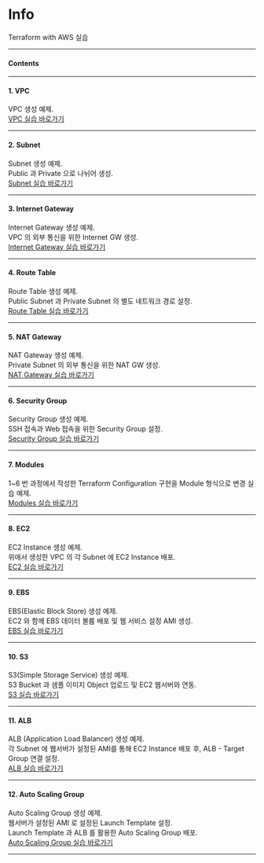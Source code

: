# Info
Terraform with AWS 실습
- - -
#### Contents
- - -
#### 1. VPC
VPC 생성 예제.  
[VPC 실습 바로가기](./01-vpc)
- - -
#### 2. Subnet
Subnet 생성 예제.  
Public 과 Private 으로 나뉘어 생성.  
[Subnet 실습 바로가기](./02-subnet)
- - -
#### 3. Internet Gateway
Internet Gateway 생성 예제.  
VPC 의 외부 통신을 위한 Internet GW 생성.  
[Internet Gateway 실습 바로가기](./03-internet-gw)
- - -
#### 4. Route Table
Route Table 생성 예제.  
Public Subnet 과 Private Subnet 의 별도 네트워크 경로 설정.  
[Route Table 실습 바로가기](./04-route-table)
- - -
#### 5. NAT Gateway
NAT Gateway 생성 예제.  
Private Subnet 의 외부 통신을 위한 NAT GW 생성.  
[NAT Gateway 실습 바로가기](./05-nat-gw)
- - -
#### 6. Security Group
Security Group 생성 예제.  
SSH 접속과 Web 접속을 위한 Security Group 설정.  
[Security Group 실습 바로가기](./06-security-group)
- - -
#### 7. Modules
1~6 번 과정에서 작성한 Terraform Configuration 구현을 Module 형식으로 변경 실습 예제.  
[Modules 실습 바로가기](./07-modules)
- - -
#### 8. EC2
EC2 Instance 생성 예제.  
위에서 생성한 VPC 의 각 Subnet 에 EC2 Instance 배포.  
[EC2 실습 바로가기](./08-ec2)
- - -
#### 9. EBS
EBS(Elastic Block Store) 생성 예제.  
EC2 와 함께 EBS 데이터 볼륨 배포 및 웹 서비스 설정 AMI 생성.  
[EBS 실습 바로가기](./09-ebs)
- - -
#### 10. S3
S3(Simple Storage Service) 생성 예제.  
S3 Bucket 과 샘플 이미지 Object 업로드 및 EC2 웹서버와 연동.  
[S3 실습 바로가기](./10-s3)
- - -
#### 11. ALB
ALB (Application Load Balancer) 생성 예제.  
각 Subnet 에 웹서버가 설정된 AMI를 통해 EC2 Instance 배포 후, ALB - Target Group 연결 설정.  
[ALB 실습 바로가기](./11-alb)
- - -
#### 12. Auto Scaling Group
Auto Scaling Group 생성 예제.  
웹서버가 설정된 AMI 로 설정된 Launch Template 설정.   
Launch Template 과 ALB 를 활용한 Auto Scaling Group 배포.  
[Auto Scaling Group 실습 바로가기](./12-auto-scaling-group)
- - -

